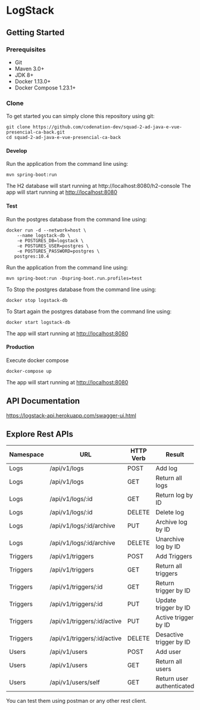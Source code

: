 # LogStack

## Getting Started

### Prerequisites
- Git
- Maven 3.0+
- JDK 8+
- Docker 1.13.0+
- Docker Compose 1.23.1+

### Clone

To get started you can simply clone this repository using git:
```
git clone https://github.com/codenation-dev/squad-2-ad-java-e-vue-presencial-ca-back.git
cd squad-2-ad-java-e-vue-presencial-ca-back
```

#### Develop

Run the application from the command line using:
```
mvn spring-boot:run
```

The H2 database will start running at http://localhost:8080/h2-console
The app will start running at <http://localhost:8080>


#### Test

Run the postgres database from the command line using: 
```
docker run -d --network=host \
    --name logstack-db \
    -e POSTGRES_DB=logstack \
    -e POSTGRES_USER=postgres \
    -e POSTGRES_PASSWORD=postgres \
   postgres:10.4
```

Run the application from the command line using:
```
mvn spring-boot:run -Dspring-boot.run.profiles=test
```

To Stop the postgres database from the command line using:
```
docker stop logstack-db
```

To Start again the postgres database from the command line using:
```
docker start logstack-db
```

The app will start running at <http://localhost:8080>

#### Production

Execute docker compose
```
docker-compose up
```

The app will start running at <http://localhost:8080>

## API Documentation

https://logstack-api.herokuapp.com/swagger-ui.html

## Explore Rest APIs

Namespace     |   URL                        | HTTP Verb        | Result 
--------------|----------------------------- | ---------------- | -------------------------
Logs          | /api/v1/logs                 | POST             | Add log
Logs          | /api/v1/logs                 | GET              | Return all logs
Logs          | /api/v1/logs/:id             | GET              | Return log by ID
Logs          | /api/v1/logs/:id             | DELETE           | Delete log
Logs          | /api/v1/logs/:id/archive     | PUT              | Archive log by ID
Logs          | /api/v1/logs/:id/archive     | DELETE           | Unarchive log by ID
Triggers      | /api/v1/triggers             | POST             | Add Triggers
Triggers      | /api/v1/triggers             | GET              | Return all triggers
Triggers      | /api/v1/triggers/:id         | GET              | Return trigger by ID
Triggers      | /api/v1/triggers/:id         | PUT              | Update trigger by ID
Triggers      | /api/v1/triggers/:id/active  | PUT              | Active trigger by ID
Triggers      | /api/v1/triggers/:id/active  | DELETE           | Desactive trigger by ID
Users         | /api/v1/users                | POST             | Add user
Users         | /api/v1/users                | GET              | Return all users
Users         | /api/v1/users/self           | GET              | Return user authenticated


You can test them using postman or any other rest client.
